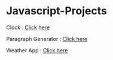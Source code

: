 # Javascript-Projects
<p>Clock :  <a href="https://kareena18.github.io/Javascript-Projects/Clock/">Click here</a></p>
<p>Paragraph Generator :  <a href="https://kareena18.github.io/Javascript-Projects/Paragraph%20generator/">Click here</a></p>
<p>Weather App :  <a href="https://kareena18.github.io/Javascript-Projects/Weather%20App/">Click here</a></p>
